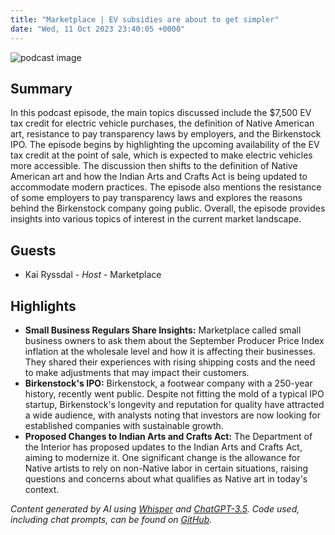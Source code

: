 ```yaml
---
title: "Marketplace | EV subsidies are about to get simpler"
date: "Wed, 11 Oct 2023 23:40:05 +0000"
---
```


![podcast image](https://www.marketplace.org/wp-content/uploads/2019/05/MP_show-1.png)

## Summary

In this podcast episode, the main topics discussed include the $7,500 EV tax credit for electric vehicle purchases, the definition of Native American art, resistance to pay transparency laws by employers, and the Birkenstock IPO. The episode begins by highlighting the upcoming availability of the EV tax credit at the point of sale, which is expected to make electric vehicles more accessible. The discussion then shifts to the definition of Native American art and how the Indian Arts and Crafts Act is being updated to accommodate modern practices. The episode also mentions the resistance of some employers to pay transparency laws and explores the reasons behind the Birkenstock company going public. Overall, the episode provides insights into various topics of interest in the current market landscape.

## Guests

- Kai Ryssdal - _Host_ - Marketplace

## Highlights

- **Small Business Regulars Share Insights:** Marketplace called small business owners to ask them about the September Producer Price Index inflation at the wholesale level and how it is affecting their businesses. They shared their experiences with rising shipping costs and the need to make adjustments that may impact their customers.
- **Birkenstock's IPO:** Birkenstock, a footwear company with a 250-year history, recently went public. Despite not fitting the mold of a typical IPO startup, Birkenstock's longevity and reputation for quality have attracted a wide audience, with analysts noting that investors are now looking for established companies with sustainable growth.
- **Proposed Changes to Indian Arts and Crafts Act:** The Department of the Interior has proposed updates to the Indian Arts and Crafts Act, aiming to modernize it. One significant change is the allowance for Native artists to rely on non-Native labor in certain situations, raising questions and concerns about what qualifies as Native art in today's context.

_Content generated by AI using [Whisper](https://openai.com/research/whisper) and [ChatGPT-3.5](https://openai.com/blog/chatgpt). Code used, including chat prompts, can be found on [GitHub](https://github.com/dustinbrownman/podcast-parser/blob/main/app/functions.py)._
